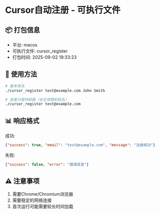 # Cursor自动注册 - 可执行文件

## 📦 打包信息
- 平台: macos
- 可执行文件: cursor_register
- 打包时间: 2025-09-02 19:33:23

## 🚀 使用方法

```bash
# 基本用法
./cursor_register test@example.com John Smith

# 或者只提供邮箱（会生成随机姓名）
./cursor_register test@example.com
```

## 📊 响应格式

成功:
```json
{"success": true, "email": "test@example.com", "message": "注册成功"}
```

失败:
```json
{"success": false, "error": "错误信息"}
```

## ⚠️ 注意事项

1. 需要Chrome/Chromium浏览器
2. 需要稳定的网络连接
3. 首次运行可能需要较长时间加载
